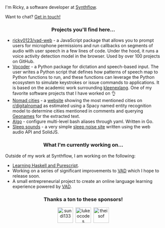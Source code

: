 I'm Ricky, a software developer at [Synthflow](https://synthflow.ai/).

Want to chat? [Get in touch!](mailto:rickycontact9@gmail.com)

<h3 align="center">Projects you'll find here...</h3>

- [ricky0123/vad-web](https://github.com/ricky0123/vad) - a JavaScript package that allows you to prompt users for microphone permissions and run callbacks on segments of audio with user speech in a few lines of code. Under the hood, it runs a voice activity detection model in the browser. Used by over 100 projects on GitHub.
- [Vocoder](https://github.com/ricky0123/vocoder) - a Python package for dictation and speech-based input. The user writes a Python script that defines how patterns of speech map to Python functions to run, and these functions can leverage the Python ecosystem to simulate keystrokes or issue commands to applications. It is based on the academic work surrounding [kleenexlang](https://kleenexlang.org). One of my favorite software projects that I have worked on :ok_hand:
- [Nomad cities](https://github.com/ricky0123/nomad-cities) - a [website](https://www.spikynomadball.ricky0123.com/) showing the most mentioned cities on [r/digitalnomad](https://www.reddit.com/r/digitalnomad/) as estimated using a Spacy named entity recognition model to determine cities mentioned in comments and querying [Geonames](https://www.geonames.org/) for the extracted text.
- [Algo](https://github.com/ricky0123/algo) - configure multi-level bash aliases through yaml. Written in Go.
- [Sleep sounds](https://github.com/ricky0123/sleep-sounds) - a very simple [sleep noise site](https://www.sleep-sounds.ricky0123.com/) written using the web audio API and SolidJS.

<h3 align="center">What I'm currently working on...</h3>

Outside of my work at Synthflow, I am working on the following:

- [Learning Haskell and Purescript](https://exercism.org/profiles/ricky0123).
- Working on a series of significant improvements to [VAD](https://github.com/ricky0123/vad) which I hope to release soon.
- A small entrepreneurial project to create an online language learning experience powered by [VAD](https://github.com/ricky0123/vad).

<h3 align="center">Thanks a ton to these sponsors!</h3>

<p align="center">
<!-- sponsors -->&nbsp;&nbsp;<a href="https://github.com/sundi133"><img src="https://github.com/sundi133.png" width="50px" alt="sundi133" /></a>&nbsp;&nbsp;<a href="https://github.com/lukeocodes"><img src="https://github.com/lukeocodes.png" width="50px" alt="lukeocodes" /></a>&nbsp;&nbsp;<a href="https://github.com/theisof"><img src="https://github.com/theisof.png" width="50px" alt="theisof" /></a>&nbsp;&nbsp;<!-- sponsors -->
</p>
